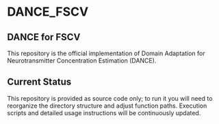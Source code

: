 # DANCE_FSCV

## DANCE for FSCV
This repository is the official implementation of Domain Adaptation for Neurotransmitter Concentration Estimation (DANCE).

## Current Status
This repository is provided as source code only; to run it you will need to reorganize the directory structure and adjust function paths.
Execution scripts and detailed usage instructions will be continuously updated.








